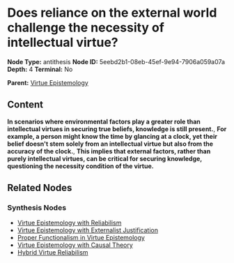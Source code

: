 # Does reliance on the external world challenge the necessity of intellectual virtue?

**Node Type:** antithesis
**Node ID:** 5eebd2b1-08eb-45ef-9e94-7906a059a07a
**Depth:** 4
**Terminal:** No

**Parent:** [Virtue Epistemology](virtue-epistemology-synthesis-2714e6c9-01d9-4194-9647-40672e540c87.md)

## Content

**In scenarios where environmental factors play a greater role than intellectual virtues in securing true beliefs, knowledge is still present.**, **For example, a person might know the time by glancing at a clock, yet their belief doesn't stem solely from an intellectual virtue but also from the accuracy of the clock.**, **This implies that external factors, rather than purely intellectual virtues, can be critical for securing knowledge, questioning the necessity condition of the virtue.**

## Related Nodes

### Synthesis Nodes

- [Virtue Epistemology with Reliabilism](virtue-epistemology-with-reliabilism-synthesis-f269814b-d40c-41a1-ab60-0c7a93210cf8.md)
- [Virtue Epistemology with Externalist Justification](virtue-epistemology-with-externalist-justification-synthesis-edfa8092-908f-486c-8b28-31823a99d73d.md)
- [Proper Functionalism in Virtue Epistemology](proper-functionalism-in-virtue-epistemology-synthesis-bcc6e63c-6a13-4654-a7d9-5562cbc16cb7.md)
- [Virtue Epistemology with Causal Theory](virtue-epistemology-with-causal-theory-synthesis-b17e14be-0ab9-41bb-9d95-db508a926cd2.md)
- [Hybrid Virtue Reliabilism](hybrid-virtue-reliabilism-synthesis-ae82d372-b9c6-4731-a1b4-292b120f56a0.md)
